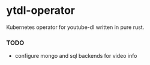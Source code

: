# ytdl-operator
Kubernetes operator for youtube-dl written in pure rust. 

### TODO
- configure mongo and sql backends for video info